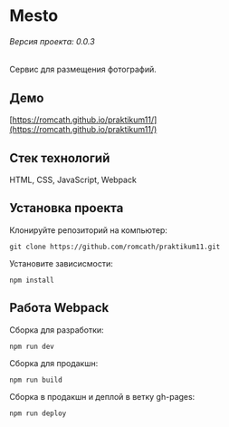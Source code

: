 # Mesto
###### Версия проекта: 0.0.3
Сервис для размещения фотографий.
## Демо
[https://romcath.github.io/praktikum11/](https://romcath.github.io/praktikum11/)
## Стек технологий
HTML, CSS, JavaScript, Webpack
## Установка проекта
Клонируйте репозиторий на компьютер:

```git clone https://github.com/romcath/praktikum11.git```


Установите зависисмости:

```npm install```

## Работа Webpack
Сборка для разработки:

```npm run dev```

Сборка для продакшн:

```npm run build```

Сборка в продакшн и деплой в ветку gh-pages:

```npm run deploy```
